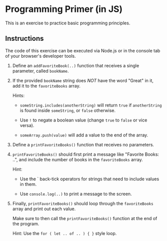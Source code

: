 # Programming Primer (in JS)

This is an exercise to practice basic programming principles.

## Instructions

The code of this exercise can be executed via Node.js or in the console tab of your browser's developer tools.

1. Define an `addFavoriteBook(..)` function that receives a single parameter, called `bookName`.

2. If the provided `bookName` string does *NOT* have the word "Great" in it, add it to the `favoriteBooks` array.

	Hints:

	- `someString.includes(anotherString)` will return `true` if `anotherString` is found inside `someString`, or `false` otherwise.

	- Use `!` to negate a boolean value (change `true` to `false` or vice versa).

	- `someArray.push(value)` will add a value to the end of the array.

3. Define a `printFavoriteBooks()` function that receives no parameters.

4. `printFavoriteBooks()` should first print a message like "Favorite Books: ..", and include the number of books in the `favoriteBooks` array.

	Hint:

	- Use the \` back-tick operators for strings that need to include values in them.

	- Use `console.log(..)` to print a message to the screen.

5. Finally, `printFavoriteBooks()` should loop through the `favoriteBooks` array and print out each value.

	Make sure to then call the `printFavoriteBooks()` function at the end of the program.

	Hint: Use the `for ( let .. of .. ) { }` style loop.
